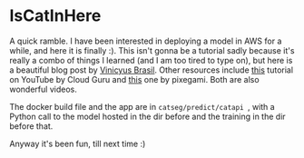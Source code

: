 
# IsCatInHere
A quick ramble. I have been interested in deploying a model in AWS for a while, and here it is finally :). This isn't gonna be a tutorial sadly because it's really a combo of things I learned (and I am too tired to type on), but here is a beautiful blog post by [Vinicyus Brasil](https://vinybrasil.github.io/blog/classification-model/). Other resources include [this](https://youtu.be/qcIrjLh0ELo?si=ZQh2ORZrYaZtpYqT) tutorial on YouTube by Cloud Guru and [this](https://youtu.be/RGIM4JfsSk0?si=PafE0yyBqJfR5Ftj) one by pixegami. 
Both are also wonderful videos. 

The docker build file and the app are in ``catseg/predict/catapi ``, with a Python call to the model hosted in the dir before and the training in the dir before that. 

Anyway it's been fun, till next time :)




